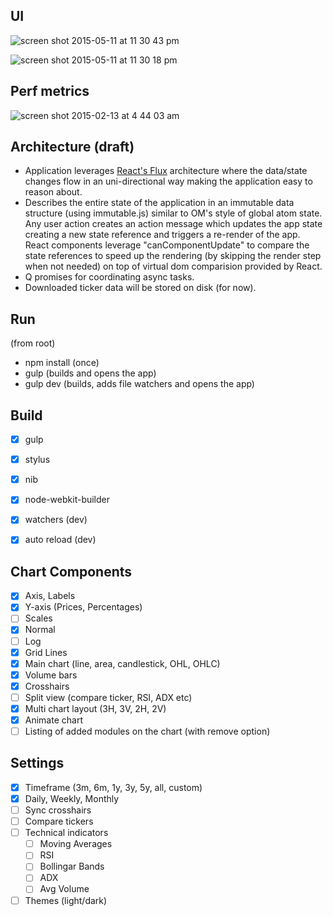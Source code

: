 UI
------

![screen shot 2015-05-11 at 11 30 43 pm](https://cloud.githubusercontent.com/assets/1994225/7581274/ce7929fc-f835-11e4-8a2b-5c5331e8414e.png)

![screen shot 2015-05-11 at 11 30 18 pm](https://cloud.githubusercontent.com/assets/1994225/7581275/cff3625c-f835-11e4-8cba-d6d5ccf77caf.png)

Perf metrics
------------
![screen shot 2015-02-13 at 4 44 03 am](https://cloud.githubusercontent.com/assets/1994225/6187428/4deb3094-b33b-11e4-9867-3248ae81917d.png)

Architecture (draft)
--------------------

* Application leverages [React's Flux](http://fluxxor.com/what-is-flux.html) architecture where the data/state changes flow in an uni-directional way making the application easy to reason about.
* Describes the entire state of the application in an immutable data structure (using immutable.js) similar to OM's style of global atom state. Any user action creates an action message which updates the app state creating a new state reference and triggers a re-render of the app. React components leverage "canComponentUpdate" to compare the state references to speed up the rendering (by skipping the render step when not needed) on top of virtual dom comparision provided by React.
* Q promises for coordinating async tasks.
* Downloaded ticker data will be stored on disk (for now).

Run
---
(from root)
 * npm install (once)
 * gulp (builds and opens the app)
 * gulp dev (builds, adds file watchers and opens the app)
 
Build
-----
* [x] gulp
* [x] stylus
* [x] nib
* [x] node-webkit-builder
* [x] watchers (dev)
* [x] auto reload (dev)


Chart Components
-----------------------
* [x] Axis, Labels
* [x] Y-axis (Prices, Percentages)
* [ ] Scales
 * [x] Normal
 * [ ] Log
* [x] Grid Lines
* [x] Main chart (line, area, candlestick, OHL, OHLC)
* [x] Volume bars
* [x] Crosshairs
* [ ] Split view (compare ticker, RSI, ADX etc)
* [x] Multi chart layout (3H, 3V, 2H, 2V)
* [x] Animate chart
* [ ] Listing of added modules on the chart (with remove option)

Settings
---------------
* [x] Timeframe (3m, 6m, 1y, 3y, 5y, all, custom)
* [x] Daily, Weekly, Monthly
* [ ] Sync crosshairs
* [ ] Compare tickers
* [ ] Technical indicators
    * [ ] Moving Averages
    * [ ] RSI
    * [ ] Bollingar Bands
    * [ ] ADX
    * [ ] Avg Volume
* [ ] Themes (light/dark)

